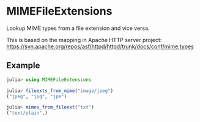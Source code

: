 # MIMEFileExtensions

Lookup MIME types from a file extension and vice versa.

This is based on the mapping in Apache HTTP server project:
https://svn.apache.org/repos/asf/httpd/httpd/trunk/docs/conf/mime.types

## Example

```julia
julia> using MIMEFileExtensions

julia> fileexts_from_mime("image/jpeg")
("jpeg", "jpg", "jpe")

julia> mimes_from_fileext("txt")
("text/plain",)
```
